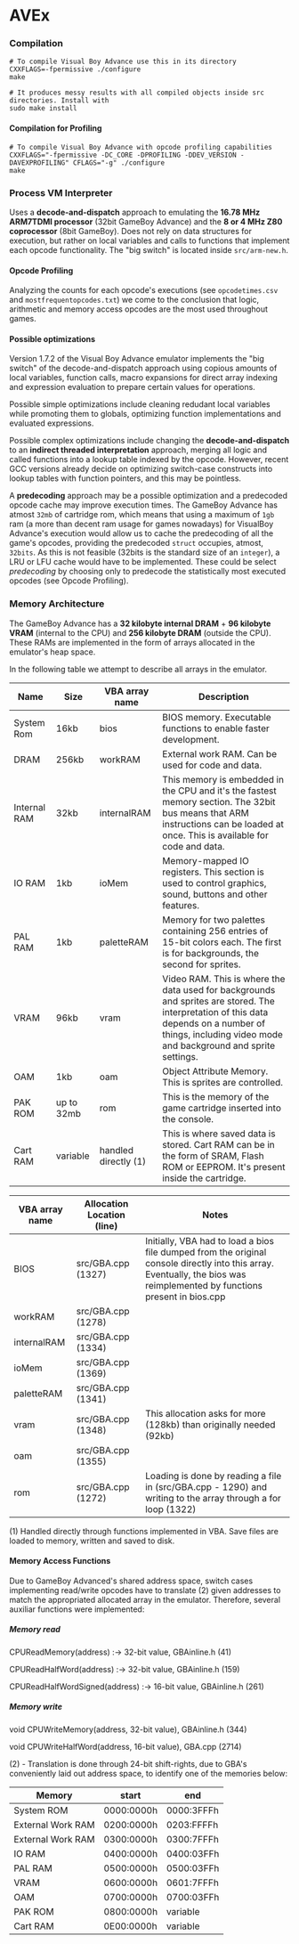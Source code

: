 # AVEx

### Compilation ###
    # To compile Visual Boy Advance use this in its directory
    CXXFLAGS=-fpermissive ./configure
    make
    
    # It produces messy results with all compiled objects inside src directories. Install with
    sudo make install

#### Compilation for Profiling ####
    # To compile Visual Boy Advance with opcode profiling capabilities
    CXXFLAGS="-fpermissive -DC_CORE -DPROFILING -DDEV_VERSION -DAVEXPROFILING" CFLAGS="-g" ./configure
    make

### Process VM Interpreter ###
Uses a **decode-and-dispatch** approach to emulating the **16.78 MHz ARM7TDMI processor** (32bit GameBoy Advance) and the **8 or 4 MHz Z80 coprocessor** (8bit GameBoy). Does not rely on data structures for execution, but rather on local variables and calls to functions that implement each opcode functionality.
The "big switch" is located inside `src/arm-new.h`.

#### Opcode Profiling ####
Analyzing the counts for each opcode's executions (see `opcodetimes.csv` and `mostfrequentopcodes.txt`) we come to the conclusion that logic, arithmetic and memory access opcodes are the most used throughout games. 

#### Possible optimizations ####
Version 1.7.2 of the Visual Boy Advance emulator implements the "big switch" of the decode-and-dispatch approach using copious amounts of local variables, function calls, macro expansions for direct array indexing and expression evaluation to prepare certain values for operations.

Possible simple optimizations include cleaning redudant local variables while promoting them to globals, optimizing function implementations and evaluated expressions.

Possible complex optimizations include changing the **decode-and-dispatch** to an **indirect threaded interpretation** approach, merging all logic and called functions into a lookup table indexed by the opcode. However, recent GCC versions already decide on optimizing switch-case constructs into lookup tables with function pointers, and this may be pointless.

A **predecoding** approach may be a possible optimization and a predecoded opcode cache may improve execution times. The GameBoy Advance has atmost `32mb` of cartridge rom, which means that using a maximum of `1gb` ram (a more than decent ram usage for games nowadays) for VisualBoy Advance's execution would allow us to cache the predecoding of all the game's opcodes, providing the predecoded `struct` occupies, atmost, `32bits`. As this is not feasible (32bits is the standard size of an `integer`), a LRU or LFU cache would have to be implemented. These could be select *predecoding* by choosing only to predecode the statistically most executed opcodes (see Opcode Profiling).

### Memory Architecture ###
The GameBoy Advance has a **32 kilobyte internal DRAM** + **96 kilobyte VRAM** (internal to the CPU) and **256 kilobyte DRAM** (outside the CPU). These RAMs are implemented in the form of arrays allocated in the emulator's heap space.

In the following table we attempt to describe all arrays in the emulator.

 Name        | Size       | VBA array name      | Description
-------------|------------|---------------------|------------
System Rom   | 16kb       | bios                | BIOS memory. Executable functions to enable faster development.
DRAM         | 256kb      | workRAM             | External work RAM. Can be used for code and data.
Internal RAM | 32kb       | internalRAM         | This memory is embedded in the CPU and it's the fastest memory section. The 32bit bus means that ARM instructions can be loaded at once. This is available for code and data.    
IO RAM       | 1kb        | ioMem               | Memory-mapped IO registers. This section is used to control graphics, sound, buttons and other features.             
PAL RAM      | 1kb        | paletteRAM          | Memory for two palettes containing 256 entries of 15-bit colors each. The first is for backgrounds, the second for sprites.         
VRAM         | 96kb       | vram                | Video RAM. This is where the data used for backgrounds and sprites are stored. The interpretation of this data depends on a number of things, including video mode and background and sprite settings.
OAM          | 1kb        | oam                 | Object Attribute Memory. This is sprites are controlled.
PAK ROM      | up to 32mb | rom                 | This is the memory of the game cartridge inserted into the console.
Cart RAM     | variable   | handled directly (1)| This is where saved data is stored. Cart RAM can be in the form of SRAM, Flash ROM or EEPROM. It's present inside the cartridge.

VBA array name | Allocation Location (line)  | Notes
---------------|-----------------------------|---------------------------------------------
BIOS           | src/GBA.cpp (1327)          | Initially, VBA had to load a bios file dumped from the original console directly into this array. Eventually, the bios was reimplemented by functions present in bios.cpp
workRAM        | src/GBA.cpp (1278)          |
internalRAM    | src/GBA.cpp (1334)          |
ioMem          | src/GBA.cpp (1369)          |
paletteRAM     | src/GBA.cpp (1341)          |
vram           | src/GBA.cpp (1348)          | This allocation asks for more (128kb) than originally needed (92kb)
oam            | src/GBA.cpp (1355)          |
rom            | src/GBA.cpp (1272)          | Loading is done by reading a file in (src/GBA.cpp - 1290) and writing to the array through a for loop (1322)

(1) Handled directly through functions implemented in VBA. Save files are loaded to memory, written and saved to disk.

#### Memory Access Functions ####
Due to GameBoy Advanced's shared address space, switch cases implementing read/write opcodes have to translate (2) given addresses to match the appropriated allocated array in the emulator. Therefore, several auxiliar functions were implemented: 

##### Memory read #####

CPUReadMemory(address) :-> 32-bit value, GBAinline.h (41)

CPUReadHalfWord(address) :-> 32-bit value, GBAinline.h (159)

CPUReadHalfWordSigned(address) :-> 16-bit value, GBAinline.h (261)

##### Memory write #####

void CPUWriteMemory(address, 32-bit value), GBAinline.h (344)

void CPUWriteHalfWord(address, 16-bit value), GBA.cpp (2714)

(2) - Translation is done through 24-bit shift-rights, due to GBA's conveniently laid out address space, to identify one of the memories below:

Memory            | start      | end
------------------|------------|-----
System ROM        | 0000:0000h | 0000:3FFFh
External Work RAM | 0200:0000h | 0203:FFFFh
External Work RAM | 0300:0000h | 0300:7FFFh
IO RAM            | 0400:0000h | 0400:03FFh
PAL RAM           | 0500:0000h | 0500:03FFh
VRAM              | 0600:0000h | 0601:7FFFh
OAM               | 0700:0000h | 0700:03FFh
PAK ROM           | 0800:0000h | variable
Cart RAM          | 0E00:0000h | variable
